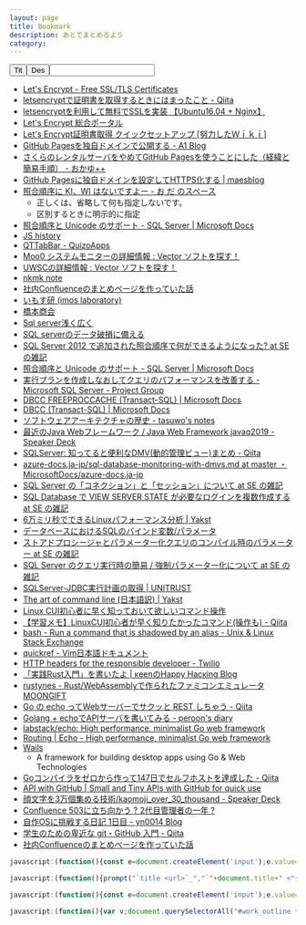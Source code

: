 ```yaml
---
layout: page
title: Bookmark
description: あとでまとめるよう
category: 
---
```


<div id="book-list"><button class="sort btn btn-default" data-sort="title">Tit</button><button class="sort btn btn-default" data-sort="desc">Des</button><input class="search" />



- [Let's Encrypt - Free SSL/TLS Certificates](https://letsencrypt.org/)
- [letsencryptで証明書を取得するときにはまったこと - Qiita](https://qiita.com/fk_2000/items/c43d919ebda1531ef341)
- [letsencryptを利用して無料でSSLを実装 【Ubuntu16.04 + Nginx】](https://www.walker.co.jp/letsencrypt%E3%82%92%E5%88%A9%E7%94%A8%E3%81%97%E3%81%A6%E7%84%A1%E6%96%99%E3%81%A7ssl%E3%82%92%E5%AE%9F%E8%A3%85-%E3%80%90ubuntu16-04-nginx%E3%80%91/)
- [Let's Encrypt 総合ポータル](https://free-ssl.jp/)
- [Let's Encrypt証明書取得 クイックセットアップ [努力したＷｉｋｉ]](https://hgotoh.jp/wiki/doku.php/documents/quick/quick-0012)
- [GitHub Pagesを独自ドメインで公開する - A1 Blog](https://blog.a-1.dev/post/2017-05-14-custom_domain/)
- [さくらのレンタルサーバをやめてGitHub Pagesを使うことにした（経緯と簡易手順） - おかゆ++](https://okayu-moka.hatenablog.com/entry/2018/03/10/151123)
- [GitHub Pagesに独自ドメインを設定してHTTPS化する | maesblog](https://mae.chab.in/archives/60095)
- [照合順序に KI、WI はないですよー - お だ のスペース](https://odashinsuke.hatenablog.com/entry/2017/02/15/205329)
    - 正しくは、省略して何も指定しないです。
    - 区別するときに明示的に指定
- [照合順序と Unicode のサポート - SQL Server | Microsoft Docs](https://docs.microsoft.com/ja-jp/sql/relational-databases/collations/collation-and-unicode-support?view=sql-server-2017)
- [JS history](https://www.slideshare.net/badatmath/js-shistory/)
- [QTTabBar - QuizoApps](http://qttabbar-ja.wikidot.com/)
- [Moo0 システムモニターの詳細情報 : Vector ソフトを探す！](https://www.vector.co.jp/soft/winnt/util/se459044.html)
- [UWSCの詳細情報 : Vector ソフトを探す！](https://www.vector.co.jp/soft/winnt/util/se115105.html)
- [nkmk note](https://note.nkmk.me/)
- [社内Confluenceのまとめページを作っていた話](https://www.pochi.cc/~sasaki/chalow/2018-07-31-1.html)
- [いもす研 (imos laboratory)](https://imoz.jp/)
- [橋本商会](https://scrapbox.io/shokai/)
- [Sql server浅く広く](https://www.slideshare.net/savurou/sql-server-52462214)
- [SQL serverのデータ破損に備える](https://www.slideshare.net/savurou/sql-server-47408528)
- [SQL Server 2012 で追加された照合順序で何ができるようになった? at SE の雑記](https://blog.engineer-memo.com/2012/05/25/sql-server-2012-%e3%81%a7%e8%bf%bd%e5%8a%a0%e3%81%95%e3%82%8c%e3%81%9f%e7%85%a7%e5%90%88%e9%a0%86%e5%ba%8f%e3%81%a7%e4%bd%95%e3%81%8c%e3%81%a7%e3%81%8d%e3%82%8b%e3%82%88%e3%81%86%e3%81%ab%e3%81%aa/#more-14977)
- [照合順序と Unicode のサポート - SQL Server | Microsoft Docs](https://docs.microsoft.com/ja-jp/sql/relational-databases/collations/collation-and-unicode-support?view=sql-server-2017#Supplementary_Characters)
- [実行プランを作成しなおしてクエリのパフォーマンスを改善する - Microsoft SQL Server - Project Group](https://www.projectgroup.info/tips/SQLServer/MSSQL_00000028.html)
- [DBCC FREEPROCCACHE (Transact-SQL) | Microsoft Docs](https://docs.microsoft.com/ja-jp/previous-versions/sql/sql-server-2012/ms174283(v=sql.110))
- [DBCC (Transact-SQL) | Microsoft Docs](https://docs.microsoft.com/ja-jp/previous-versions/sql/sql-server-2012/ms188796(v=sql.110))
- [ソフトウェアアーキテクチャの歴史 - tasuwo's notes](https://scrapbox.io/tasuwo/%E3%82%BD%E3%83%95%E3%83%88%E3%82%A6%E3%82%A7%E3%82%A2%E3%82%A2%E3%83%BC%E3%82%AD%E3%83%86%E3%82%AF%E3%83%81%E3%83%A3%E3%81%AE%E6%AD%B4%E5%8F%B2)
- [最近のJava Webフレームワーク / Java Web Framework javaq2019 - Speaker Deck](https://speakerdeck.com/kishida/java-web-framework-javaq2019)
- [SQLServer: 知ってると便利なDMV(動的管理ビュー)まとめ - Qiita](https://qiita.com/maaaaaaaa/items/e92474464008c3ee2ee5)
- [azure-docs.ja-jp/sql-database-monitoring-with-dmvs.md at master ・ MicrosoftDocs/azure-docs.ja-jp](https://github.com/MicrosoftDocs/azure-docs.ja-jp/blob/master/articles/sql-database/sql-database-monitoring-with-dmvs.md)
- [SQL Server の「コネクション」と「セッション」について at SE の雑記](https://blog.engineer-memo.com/2016/01/02/sql-server-%E3%81%AE%E3%80%8C%E3%82%B3%E3%83%8D%E3%82%AF%E3%82%B7%E3%83%A7%E3%83%B3%E3%80%8D%E3%81%A8%E3%80%8C%E3%82%BB%E3%83%83%E3%82%B7%E3%83%A7%E3%83%B3%E3%80%8D%E3%81%AB%E3%81%A4%E3%81%84%E3%81%A6/)
- [SQL Database で VIEW SERVER STATE が必要なログインを複数作成する at SE の雑記](https://blog.engineer-memo.com/2017/04/19/sql-database-%E3%81%A7-view-server-state-%E3%81%8C%E5%BF%85%E8%A6%81%E3%81%AA%E3%83%AD%E3%82%B0%E3%82%A4%E3%83%B3%E3%82%92%E8%A4%87%E6%95%B0%E4%BD%9C%E6%88%90%E3%81%99%E3%82%8B/)
- [6万ミリ秒でできるLinuxパフォーマンス分析 | Yakst](https://yakst.com/ja/posts/3601)
- [データベースにおけるSQLのバインド変数/パラメータ](https://use-the-index-luke.com/ja/sql/where-clause/bind-parameters)
- [ストアドプロシージャとパラメーター化クエリのコンパイル時のパラメーター at SE の雑記](https://blog.engineer-memo.com/2013/07/30/%E3%82%B9%E3%83%88%E3%82%A2%E3%83%89%E3%83%97%E3%83%AD%E3%82%B7%E3%83%BC%E3%82%B8%E3%83%A3%E3%81%A8%E3%83%91%E3%83%A9%E3%83%A1%E3%83%BC%E3%82%BF%E3%83%BC%E5%8C%96%E3%82%AF%E3%82%A8%E3%83%AA%E3%81%AE/)
- [SQL Server のクエリ実行時の簡易 / 強制パラメーター化について at SE の雑記](https://blog.engineer-memo.com/2011/01/23/sql-server-%E3%81%AE%E3%82%AF%E3%82%A8%E3%83%AA%E5%AE%9F%E8%A1%8C%E6%99%82%E3%81%AE%E7%B0%A1%E6%98%93-%E5%BC%B7%E5%88%B6%E3%83%91%E3%83%A9%E3%83%A1%E3%83%BC%E3%82%BF%E3%83%BC%E5%8C%96%E3%81%AB/)
- [SQLServer-JDBC実行計画の取得 | UNITRUST](https://www.unitrust.co.jp/3210)
- [The art of command line (日本語訳) | Yakst](https://yakst.com/ja/posts/2545)
- [Linux CUI初心者に早く知っておいて欲しいコマンド操作](https://techracho.bpsinc.jp/morimorihoge/2017_07_30/43974)
- [【学習メモ】LinuxCUI初心者が早く知りたかったコマンド(操作も) - Qiita](https://qiita.com/Hige-Moja/items/44bbfb14868816169978)
- [bash - Run a command that is shadowed by an alias - Unix & Linux Stack Exchange](https://unix.stackexchange.com/questions/39291/run-a-command-that-is-shadowed-by-an-alias)
- [quickref - Vim日本語ドキュメント](https://vim-jp.org/vimdoc-ja/quickref.html)
- [HTTP headers for the responsible developer - Twilio](https://www.twilio.com/blog/a-http-headers-for-the-responsible-developer)
- [「実践Rust入門」を書いたよ | κeenのHappy Hacκing Blog](https://keens.github.io/blog/2019/04/21/jissenrustnyuumon_wokaitayo/)
- [rustynes - Rust/WebAssemblyで作られたファミコンエミュレータ MOONGIFT](https://www.moongift.jp/2019/05/rustynes-rustwebassembly%E3%81%A7%E4%BD%9C%E3%82%89%E3%82%8C%E3%81%9F%E3%83%95%E3%82%A1%E3%83%9F%E3%82%B3%E3%83%B3%E3%82%A8%E3%83%9F%E3%83%A5%E3%83%AC%E3%83%BC%E3%82%BF/)
- [Go の echo ってWebサーバーでサクッと REST しちゃう - Qiita](https://qiita.com/ezaki/items/62e806ae42828bb3567a)
- [Golang + echoでAPIサーバを書いてみる - peroon's diary](http://peroon.hatenablog.com/entry/2016/08/02/213018)
- [labstack/echo: High performance, minimalist Go web framework](https://github.com/labstack/echo)
- [Routing | Echo - High performance, minimalist Go web framework](https://echo.labstack.com/guide/routing)
- [Wails](https://wails.app/)
    - A framework for building desktop apps using Go & Web Technologies
- [Goコンパイラをゼロから作って147日でセルフホストを達成した - Qiita](https://qiita.com/DQNEO/items/2efaec18772a1ae3c198)
- [API with GitHub | Small and Tiny APIs with GitHub for quick use](https://apiwithgithub.com/)
- [顔文字を3万個集める技術/kaomoji_over_30_thousand - Speaker Deck](https://speakerdeck.com/colorbox/kaomoji-over-30-thousand)
- [Confluence 503に立ち向かう ? 2代目管理者の一年 ?](https://www.slideshare.net/akiko_pusu/2015021-augjakiko-pusucompressed)
- [自作OSに挑戦する日記 1日目 - yn0014 Blog](https://yn0014.hatenablog.com/entry/2019/01/15/235240)
- [学生のための卑近な git・GitHub 入門 - Qiita](https://qiita.com/showmeear/items/ee61984089445e52f794)
- [社内Confluenceのまとめページを作っていた話](https://www.pochi.cc/~sasaki/chalow/2018-07-31-1.html)

```js
javascript:(function(){const e=document.createElement('input');e.value="- "+`[${document.title}](${location.href})`;document.querySelector('body').append(e);e.select();document.execCommand('copy');e.remove();})();
```

```js
javascript:(function(){prompt("`title <url>`_","`"+document.title+" <"+location.href+">`_")})();
```

```js
javascript:(function(){const e=document.createElement('input');e.value="%E3%80%80["+`${document.title.replace(/\s*[\[\]]\s*/g,' ')} ${location.href}`+"]";document.querySelector('body').append(e);e.select();document.execCommand('copy');e.remove();})();
```

```js
javascript:(function(){var v;document.querySelectorAll("#work_outline tbody tr").forEach(function(value){if(value.getElementsByTagName("th")[0].innerText=="声優"){v=value.getElementsByTagName("td")[0].innerText}});const e=document.createElement('input');e.value=`[${document.getElementsByClassName("maker_name")[0].innerText}][${v}] ${document.getElementById("work_name").innerText}`;document.querySelector('body').append(e);e.select();document.execCommand('copy');e.remove();})();
```

<script>
var ul = document.querySelector('#book-list ul');
ul.classList.add('list');
1
var aList = document.querySelectorAll('#book-list li a');
for (i = 0; i <= aList.length - 1; i++) {
    aList[i].classList.add('title');
}

var descList = document.querySelectorAll('#book-list ul li ul li');
for (i = 0; i <= descList.length - 1; i++) {
    descList[i].classList.add('desc');
}
</script>
<script src="https://cdnjs.cloudflare.com/ajax/libs/list.js/1.5.0/list.js"></script>
<script>
var options = { valueNames: [ 'title', 'desc' ] };
var bookList = new List('book-list', options);
</script>

